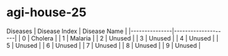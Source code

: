 # agi-house-25

Diseases
| Disease Index | Disease Name       |
|---------------|--------------------|
| 0             | Cholera          |
| 1             | Malaria          |
| 2             | Unused          |
| 3             | Unused          |
| 4             | Unused          |
| 5             | Unused          |
| 6             | Unused          |
| 7             | Unused          |
| 8             | Unused          |
| 9             | Unused          |
